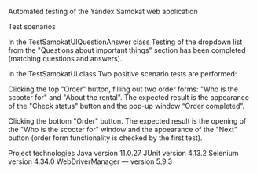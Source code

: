 Automated testing of the Yandex Samokat web applicationTest scenariosIn the TestSamokatUIQuestionAnswer classTesting of the dropdown list from the "Questions about important things" section has been completed (matching questions and answers).In the TestSamokatUI classTwo positive scenario tests are performed:Clicking the top "Order" button, filling out two order forms: "Who is the scooter for" and "About the rental". The expected result is the appearance of the "Check status" button and the pop-up window “Order completed”.Clicking the bottom "Order" button. The expected result is the opening of the "Who is the scooter for" window and the appearance of the "Next" button (order form functionality is checked by the first test).Project technologiesJava version 11.0.27JUnit version 4.13.2Selenium version 4.34.0WebDriverManager — version 5.9.3